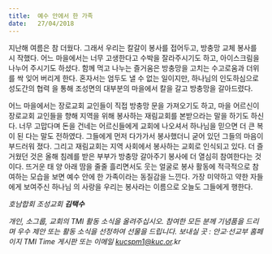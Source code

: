 ```yaml
---
title:  예수 안에서 한 가족
date:   27/04/2018
---
```


지난해 여름은 참 더웠다. 그래서 우리는 칼갈이 봉사를 접어두고, 방충망 교체 봉사를 시
작했다. 어느 마을에서는 너무 고생한다고 수박을 잘라주시기도 하고, 아이스크림을 나누어
주시기도 하셨다. 함께 먹고 나누는 즐거움은 방충망을 고치는 수고로움과 더위를 싹 잊어
버리게 한다. 혼자서는 엄두도 낼 수 없는 일이지만, 하나님의 인도하심으로 성도간의 협력
을 통해 조성면의 대부분의 마을에서 칼을 갈고 방충망을 갈아드렸다.

어느 마을에서는 장로교회 교인들이 직접 방충망 문을 가져오기도 하고, 마을 어르신이
장로교회 교인들을 향해 지역을 위해 봉사하는 재림교회를 본받으라는 말을 하기도 하신다.
너무 고맙다며 돈을 건네는 어르신들에게 교회에 나오셔서 하나님을 믿으면 더 큰 복이 된
다는 말도 전하였다. 그들에게 먼저 다가가서 봉사했더니 굳어 있던 그들의 마음이 부드러워
졌다. 그리고 재림교회는 지역 사회에서 봉사하는 교회로 인식되고 있다. 더 즐거웠던 것은
올해 침례를 받은 부부가 방충망 갈아주기 봉사에 더 열심히 참여한다는 것이다. 뜨거운 태
양 아래 땀을 줄줄 흘리면서도 웃는 얼굴로 봉사 활동에 적극적으로 참여하는 모습을 보면
예수 안에 한 가족이라는 동질감을 느낀다. 가장 미약하고 약한 자들에게 보여주신 하나님
의 사랑을 우리는 봉사라는 이름으로 오늘도 그들에게 행한다.

_호남합회 조성교회 **김택수**_

_개인, 소그룹, 교회의 TMI 활동 소식을 올려주십시오.
참여한 모든 분께 기념품을 드리며 우수 제안 또는 활동 소식을 선정하여 선물을 드립니다.
보내실 곳 : 안교·선교부 홈페이지 TMI Time 게시판 또는 이메일 kucspm1@kuc.or.kr_